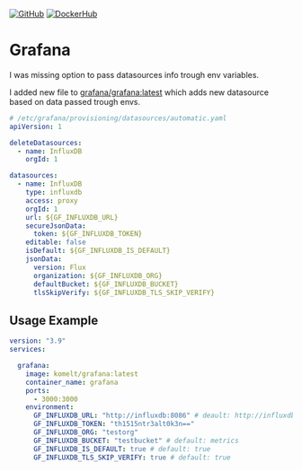[![GitHub](https://img.shields.io/badge/GitHub-grafana-blue?logo=github)](https://hub.docker.com/r/komelt/grafana)
[![DockerHub](https://img.shields.io/badge/Docker-komelt/grafana-blue?logo=docker)](https://github.com/KomelT/grafana-docker)
# Grafana
I was missing option to pass datasources info trough env variables.

I added new file to [grafana/grafana:latest](https://hub.docker.com/r/grafana/grafana) which adds new datasource based on data passed trough envs.
```yaml
# /etc/grafana/provisioning/datasources/automatic.yaml
apiVersion: 1

deleteDatasources:
  - name: InfluxDB
    orgId: 1

datasources:
  - name: InfluxDB
    type: influxdb
    access: proxy
    orgId: 1
    url: ${GF_INFLUXDB_URL}
    secureJsonData:
      token: ${GF_INFLUXDB_TOKEN}
    editable: false
    isDefault: ${GF_INFLUXDB_IS_DEFAULT}
    jsonData:
      version: Flux
      organization: ${GF_INFLUXDB_ORG}
      defaultBucket: ${GF_INFLUXDB_BUCKET}
      tlsSkipVerify: ${GF_INFLUXDB_TLS_SKIP_VERIFY}
```

## Usage Example
```yaml
version: "3.9"
services:

  grafana:
    image: komelt/grafana:latest
    container_name: grafana
    ports:
      - 3000:3000
    environment:
      GF_INFLUXDB_URL: "http://influxdb:8086" # deault: http://influxdb:8086
      GF_INFLUXDB_TOKEN: "th1515ntr3alt0k3n=="
      GF_INFLUXDB_ORG: "testorg"
      GF_INFLUXDB_BUCKET: "testbucket" # default: metrics
      GF_INFLUXDB_IS_DEFAULT: true # default: true
      GF_INFLUXDB_TLS_SKIP_VERIFY: true # default: true
```